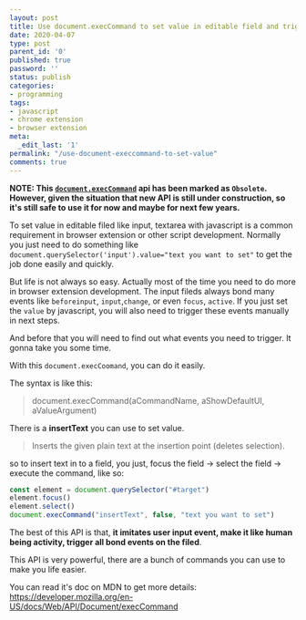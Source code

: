 ```yaml
---
layout: post
title: Use document.execCommand to set value in editable field and trigger events
date: 2020-04-07
type: post
parent_id: '0'
published: true
password: ''
status: publish
categories:
- programming
tags:
- javascript
- chrome extension
- browser extension
meta:
  _edit_last: '1'
permalink: "/use-document-execcommand-to-set-value"
comments: true
---
```



**NOTE: This [`document.execCommand`](https://developer.mozilla.org/en-US/docs/Web/API/Document/execCommand) api has been marked as `Obsolete`. However, given the situation that new API is still under construction, so it's still safe to use it for now and maybe for next few years.**

To set value in editable filed like input, textarea with javascript is a common requirement in browser extension or other script development. 
Normally you just need to do something like `document.querySelector('input').value="text you want to set"` to get the job done easily and quickly.

But life is not always so easy. Actually most of the time you need to do more in browser extension development. The input fileds always bond many events like `beforeinput`, `input`,`change`, or even `focus`, `active`. If you just set the `value` by javascript, you will also need to trigger these events manually in next steps.

And before that you will need to find out what events you need to trigger. It gonna take you some time.


With this `document.execCoomand`, you can do it easily.

The syntax is like this:
>document.execCommand(aCommandName, aShowDefaultUI, aValueArgument)

There is a **insertText** you can use to set value. 
>Inserts the given plain text at the insertion point (deletes selection).

so to insert text in to a field, you just, focus the field -> select the field -> execute the command, like so:

```javascript
const element = document.querySelector("#target")
element.focus()
element.select()
document.execCommand("insertText", false, "text you want to set")
```

The best of this API is that, **it imitates user input event, make it like human being activity, trigger all bond events on the filed**.

This API is very powerful, there are a bunch of commands you can use to make you life easier. 

You can read it's doc on MDN to get more details: https://developer.mozilla.org/en-US/docs/Web/API/Document/execCommand
